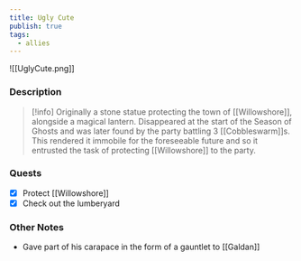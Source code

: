 ```yaml
---
title: Ugly Cute
publish: true
tags:
  - allies
---
```


![[UglyCute.png]]
### Description
> [!info] Originally a stone statue protecting the town of [[Willowshore]], alongside a magical lantern. Disappeared at the start of the Season of Ghosts and was later found by the party battling 3 [[Cobbleswarm]]s. This rendered it immobile for the foreseeable future and so it entrusted the task of protecting [[Willowshore]] to the party.
### Quests
- [x] Protect [[Willowshore]]
- [x] Check out the lumberyard
### Other Notes
- Gave part of his carapace in the form of a gauntlet to [[Galdan]]